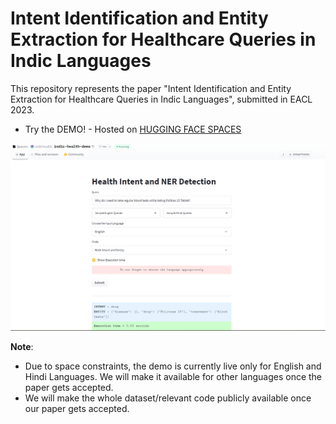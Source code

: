 # Intent Identification and Entity Extraction for Healthcare Queries in Indic Languages

This repository represents the paper "Intent Identification and Entity Extraction for Healthcare Queries in Indic Languages", submitted in EACL 2023.

* Try the DEMO! - Hosted on [HUGGING FACE SPACES](https://huggingface.co/spaces/indichealth/indic-health-demo)

![Demo](./screenshots/english_query_1.png)


**Note**:
* Due to space constraints, the demo is currently live only for English and Hindi Languages. We will make it available for other languages once the paper gets accepted.
* We will make the whole dataset/relevant code publicly available once our paper gets accepted.
         
